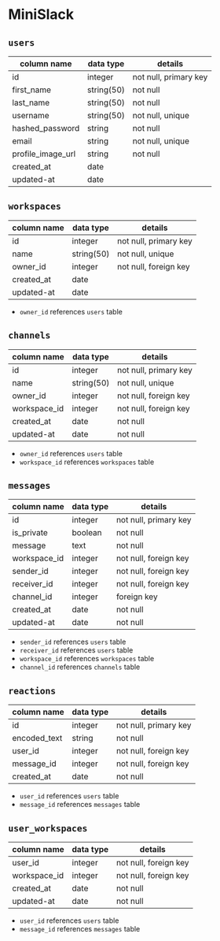 # MiniSlack

## `users`

| column name | data type | details               |
|-------------|-----------|-----------------------|
| id                | integer   | not null, primary key |
| first_name        | string(50)| not null              |
| last_name         | string(50)| not null              |
| username          | string(50)| not null, unique      |
| hashed_password   | string    | not null              |
| email             | string    | not null, unique      |
| profile_image_url | string    | not null              |
| created_at        | date      |                       |
| updated-at        | date      |                       |

## `workspaces`

| column name | data type | details               |
|-------------|-----------|-----------------------|
| id          | integer   | not null, primary key |
| name        | string(50)| not null, unique      |
| owner_id    | integer   | not null, foreign key |
| created_at  | date      |                       |
| updated-at  | date      |                       |

* `owner_id` references `users` table

## `channels`
| column name | data type | details               |
|-------------|-----------|-----------------------|
| id          | integer   | not null, primary key |
| name  | string(50)   | not null, unique         |
| owner_id    | integer  | not null, foreign key |
| workspace_id    | integer  | not null, foreign key |
| created_at  | date  | not null              |
| updated-at  | date  | not null              |

* `owner_id` references `users` table
* `workspace_id` references `workspaces` table

## `messages`
| column name | data type | details               |
|-------------|-----------|-----------------------|
| id          | integer   | not null, primary key |
| is_private  | boolean   | not null              |
| message     | text      | not null              |
| workspace_id| integer   | not null, foreign key |
| sender_id   | integer   | not null, foreign key |
| receiver_id | integer   | not null, foreign key |
| channel_id  | integer   | foreign key           |
| created_at  | date      | not null              |
| updated-at  | date      | not null              |

* `sender_id` references `users` table
* `receiver_id` references `users` table
* `workspace_id` references `workspaces` table
* `channel_id` references `channels` table

## `reactions`

| column name | data type | details               |
|-------------|-----------|-----------------------|
| id          | integer   | not null, primary key |
| encoded_text| string    | not null              |
| user_id     | integer   | not null, foreign key |
| message_id  | integer   | not null, foreign key |
| created_at  | date      | not null              |

* `user_id` references `users` table
* `message_id` references `messages` table

## `user_workspaces`

| column name | data type | details               |
|-------------|-----------|-----------------------|
| user_id     | integer   | not null, foreign key |
| workspace_id| integer   | not null, foreign key |
| created_at  | date      | not null              |
| updated-at  | date      | not null              |

* `user_id` references `users` table
* `message_id` references `messages` table
